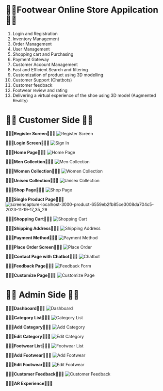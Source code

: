 # 👋👋Footwear Online Store Appilcation👋👋
1. Login and Registration
2. Inventory Management
3. Order Management
4. User Management
5. Shopping cart and Purchasing
6. Payment Gateway
7. Customer Account Management
9. Fast and Efficient Search and filtering
10. Customization of product using 3D modelling
11. Customer Support (Chatbots)
12. Customer feedback
13. Footwear review and rating 
14. Delivering a virtual experience of the shoe using 3D model (Augmented Reality)

# 👋👋 Customer Side 👋👋
**👋👋👋Register Screen👋👋👋**
![Register Screen](https://github.com/Thakshan98/footwear-web-application/assets/103124559/e081c38c-c909-4747-94b4-6cdacf3fa97e)

**👋👋👋Login Screen👋👋👋**
![Sign In](https://github.com/Thakshan98/footwear-web-application/assets/103124559/8fc92530-bfa9-4848-981b-df8019ab7764)

**👋👋👋Home Page👋👋👋**
![Home Page](https://github.com/Thakshan98/footwear-web-application/assets/103124559/ddcbc824-7a90-4812-89e9-bc44a6a5fff8)

**👋👋👋Men Collection👋👋👋**
![Men Collection](https://github.com/Thakshan98/footwear-web-application/assets/103124559/8fed534c-e5b0-4826-9422-af59ed67b688)

**👋👋👋Women Collection👋👋👋**
![Women Collection](https://github.com/Thakshan98/footwear-web-application/assets/103124559/a60895ae-dd25-4583-a83f-71982290a8a6)

**👋👋👋Unisex Collection👋👋👋**
![Unisex Collection](https://github.com/Thakshan98/footwear-web-application/assets/103124559/a85a808a-b3f5-4a6d-83d0-0e09849b0292)

**👋👋👋Shop Page👋👋👋**
![Shop Page](https://github.com/Thakshan98/footwear-web-application/assets/103124559/55d97d00-a05d-4244-884e-20b8127e0d3a)

**👋👋👋Single Product Page👋👋👋**
![screencapture-localhost-3000-product-6559eb2fb85ce3008da704c5-2023-11-19-17_35_29](https://github.com/Thakshan98/footwear-web-application/assets/103124559/6d840b4c-c891-489a-afc8-20dfd015d935)

**👋👋👋Shopping Cart👋👋👋**
![Shopping Cart](https://github.com/Thakshan98/footwear-web-application/assets/103124559/1270ad73-691c-4aab-a0b1-60341700df49)

**👋👋👋Shipping Address👋👋👋**
![Shipping Address](https://github.com/Thakshan98/footwear-web-application/assets/103124559/d2aa35e2-2f46-47a4-b1a8-064698efd634)

**👋👋👋Payment Method👋👋👋**
![Payment Method](https://github.com/Thakshan98/footwear-web-application/assets/103124559/4885ffc2-0906-4a9e-a39b-daa85344baa0)

**👋👋👋Place Order Screen👋👋👋**
![Place Order](https://github.com/Thakshan98/footwear-web-application/assets/103124559/e0a7d90a-c1be-4bbf-ba35-6c3ecfdf6884)

**👋👋👋Contact Page with Chatbot👋👋👋**
![Chatbot](https://github.com/Thakshan98/footwear-web-application/assets/103124559/4cd80161-7d6a-40e6-843c-3f843cea74d1)

**👋👋👋Feedback Page👋👋👋**
![Feedback Form](https://github.com/Thakshan98/footwear-web-application/assets/103124559/a705aeaf-fe3b-4617-884e-c975bd70d62b)

**👋👋👋Customize Page👋👋👋**
![Customize Page](https://github.com/Thakshan98/footwear-web-application/assets/103124559/b3b80b3c-c9ae-477a-a896-8809fa548404)


# 👋👋 Admin Side 👋👋
**👋👋👋Dashboard👋👋👋**
![Dashboard](https://github.com/Thakshan98/footwear-web-application/assets/103124559/f549f3f0-a6c9-4e70-b27b-3c5033ab5d70)

**👋👋👋Category List👋👋👋**
![Category List](https://github.com/Thakshan98/footwear-web-application/assets/103124559/6e9804e3-62c5-4beb-888d-5893840eaf87)

**👋👋👋Add Category👋👋👋**
![Add Category](https://github.com/Thakshan98/footwear-web-application/assets/103124559/3132ca10-69cb-4713-819f-fbd2f7abecf6)

**👋👋👋Edit Category👋👋👋**
![Edit Category](https://github.com/Thakshan98/footwear-web-application/assets/103124559/67f2b5c6-1d40-4809-82fb-4b16d6a62910)

**👋👋👋Footwear List👋👋👋**
![Footwear List](https://github.com/Thakshan98/footwear-web-application/assets/103124559/35cb4cf2-5fcd-4a70-afc0-5cf686c2a31f)

**👋👋👋Add Footwear👋👋👋**
![Add Footwear](https://github.com/Thakshan98/footwear-web-application/assets/103124559/4a347b64-21d7-4be4-b0a7-dac398fbaba9)

**👋👋👋Edit Footwear👋👋👋**
![Edit Footwear](https://github.com/Thakshan98/footwear-web-application/assets/103124559/575f076a-0935-4f71-9e3a-4ada6cadab81)

**👋👋👋Customer Feedback👋👋👋**
![Customer Feedback](https://github.com/Thakshan98/footwear-web-application/assets/103124559/4aae5b9e-f488-45fc-ab05-edb7893dd6d5)


**👋👋👋AR Experience👋👋👋**


